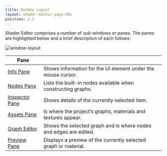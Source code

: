 ```yaml
---
title: Window Layout
layout: shader-editor-page.hbs
position: 1.2
---
```


Shader Editor comprises a number of sub-windows or panes. The panes are highlighted below and a brief description of each follows:

![window-layout][1]

| Pane | |
|---|---|
| [Info Pane][2] | Shows information for the UI element under the mouse cursor. |
| [Nodes Pane][3] | Lists the built-in nodes available when constructing graphs. |
| [Inspector Pane][4] | Shows details of the currently selected item. |
| [Assets Pane][5] | Is where the project’s graphs, materials and textures appear. |
| [Graph Editor][6] | Shows the selected graph and is where nodes and edges are edited. |
| [Preview Pane][7] | Displays a preview of the currently selected graph or material. |

[1]: /images/shader-editor/window-layout.png
[2]: /shader-editor/window-layout/info-pane
[3]: /shader-editor/window-layout/nodes-pane
[4]: /shader-editor/window-layout/inspector-pane
[5]: /shader-editor/window-layout/assets-pane
[6]: /shader-editor/window-layout/graph-editor
[7]: /shader-editor/window-layout/preview-pane
